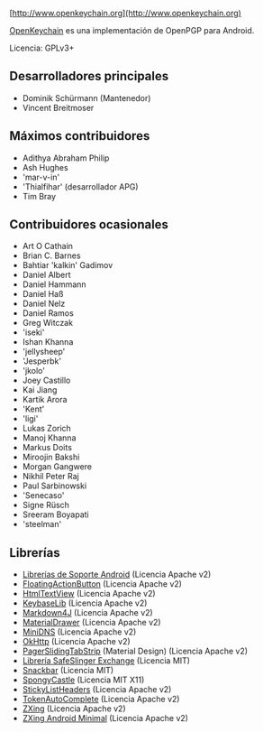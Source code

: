 [//]: # (NOTA: ¡Ponga cada frase en su propia línea, Transifex pone cada línea en su propio campo de traducción!)

[http://www.openkeychain.org](http://www.openkeychain.org)

[OpenKeychain](http://www.openkeychain.org) es una implementación de OpenPGP para Android.

Licencia: GPLv3+

[//]: # (NOTA: Orden alfabético)

## Desarrolladores principales
  * Dominik Schürmann (Mantenedor)
  * Vincent Breitmoser

## Máximos contribuidores
  * Adithya Abraham Philip
  * Ash Hughes
  * 'mar-v-in'
  * 'Thialfihar' (desarrollador APG)
  * Tim Bray

## Contribuidores ocasionales
  * Art O Cathain
  * Brian C. Barnes
  * Bahtiar 'kalkin' Gadimov
  * Daniel Albert
  * Daniel Hammann
  * Daniel Haß
  * Daniel Nelz
  * Daniel Ramos
  * Greg Witczak
  * 'iseki'
  * Ishan Khanna
  * 'jellysheep'
  * 'Jesperbk'
  * 'jkolo'
  * Joey Castillo
  * Kai Jiang
  * Kartik Arora
  * 'Kent'
  * 'ligi'
  * Lukas Zorich
  * Manoj Khanna
  * Markus Doits
  * Miroojin Bakshi
  * Morgan Gangwere
  * Nikhil Peter Raj
  * Paul Sarbinowski
  * 'Senecaso'
  * Signe Rüsch
  * Sreeram Boyapati
  * 'steelman'

[//]: # (NOTA: Orden alfabético)

## Librerías
  * [Librerías de Soporte Android](http://developer.android.com/tools/support-library/index.html) (Licencia Apache v2)
  * [FloatingActionButton](https://github.com/futuresimple/android-floating-action-button) (Licencia Apache v2)
  * [HtmlTextView](https://github.com/sufficientlysecure/html-textview) (Licencia Apache v2)
  * [KeybaseLib](https://github.com/timbray/KeybaseLib) (Licencia Apache v2)
  * [Markdown4J](https://github.com/jdcasey/markdown4j) (Licencia Apache v2)
  * [MaterialDrawer](https://github.com/mikepenz/MaterialDrawer) (Licencia Apache v2)
  * [MiniDNS](https://github.com/rtreffer/minidns) (Licencia Apache v2)
  * [OkHttp](http://square.github.io/okhttp/) (Licencia Apache v2)
  * [PagerSlidingTabStrip](https://github.com/jpardogo/PagerSlidingTabStrip) (Material Design) (Licencia Apache v2)
  * [Librería SafeSlinger Exchange](https://github.com/SafeSlingerProject/exchange-android) (Licencia MIT)
  * [Snackbar](https://github.com/nispok/snackbar) (Licencia MIT)
  * [SpongyCastle](http://rtyley.github.com/spongycastle/) (Licencia MIT X11)
  * [StickyListHeaders](https://github.com/emilsjolander/StickyListHeaders) (Licencia Apache v2)
  * [TokenAutoComplete](https://github.com/splitwise/TokenAutoComplete) (Licencia Apache v2)
  * [ZXing](https://github.com/zxing/zxing) (Licencia Apache v2)
  * [ZXing Android Minimal](https://github.com/journeyapps/zxing-android-embedded) (Licencia Apache v2)